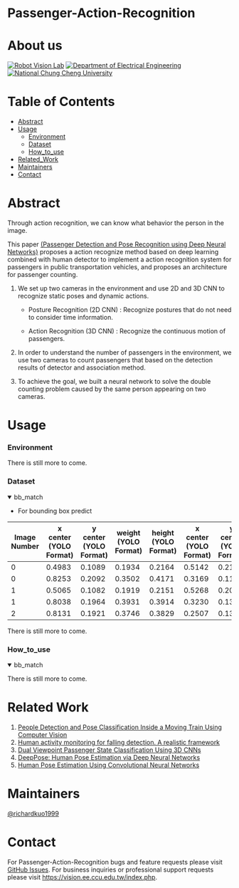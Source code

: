 # Passenger-Action-Recognition
# About us
[![Robot Vision Lab](https://img.shields.io/badge/Robot%20Vision-Lab-brightgreen.svg?style=flat-square)](https://vision.ee.ccu.edu.tw/index.php)
[![Department of Electrical Engineering](https://img.shields.io/badge/Department%20of-Electrical_Engineering-blue.svg?style=flat-square)](http://www.ee.ccu.edu.tw/main.php)
[![National Chung Cheng University](https://img.shields.io/badge/National%20-Chung_Cheng_University-blue.svg?style=flat-square)](https://www.ccu.edu.tw/eng/index.php)

# Table of Contents
- [Abstract](#abstract)
- [Usage](#usage)
	- [Environment](#environment)
	- [Dataset](#dataset)
	- [How_to_use](#how_to_use)
- [Related_Work](#related-work)
- [Maintainers](#maintainers)
- [Contact](#contact)

# Abstract
	
Through action recognition, we can know what behavior the person in the image. 

This paper [(Passenger Detection and Pose Recognition using Deep Neural Networks)](https://ndltd.ncl.edu.tw/cgi-bin/gs32/gsweb.cgi/login?o=dnclcdr&s=id=%22108CCU00442053%22.&searchmode=basic) proposes a action recognize method based on deep learning combined with human detector to implement a action recognition system for passengers in public transportation vehicles, and proposes an architecture for passenger counting. 

1. We set up two cameras in the environment and use 2D and 3D CNN to recognize static poses and dynamic actions. 

	- Posture Recognition (2D CNN) : Recognize postures that do not need to consider time information. 

	- Action Recognition (3D CNN) : Recognize the continuous motion of passengers. 

2. In order to understand the number of passengers in the environment, we use two cameras to count passengers that based on the detection results of detector and association method. 

3. To achieve the goal, we built a neural network to solve the double counting problem caused by the same person appearing on two cameras.

# Usage
### Environment
There is still more to come.
### Dataset

<details open>
<summary>bb_match</summary>
	
- For bounding box predict
	


|Image Number |x center (YOLO Format) |y center (YOLO Format) |weight (YOLO Format) |height (YOLO Format) |x center (YOLO Format) |y center (YOLO Format) |weight (YOLO Format) |height (YOLO Format)
|---                    |---  |---    |---    |---    |---    |---    |---    |---
|0  |0.4983  |0.1089  |0.1934  |0.2164  |0.5142  |0.2112  |0.2892  |0.4178
|0  |0.8253  |0.2092  |0.3502  |0.4171  |0.3169  |0.1115  |0.1982  |0.2217
|1  |0.5065  |0.1082  |0.1919  |0.2151  |0.5268  |0.2086  |0.3103  |0.4158
|1  |0.8038  |0.1964  |0.3931  |0.3914  |0.3230  |0.1368  |0.1675  |0.2724
|2  |0.8131  |0.1921  |0.3746  |0.3829  |0.2507  |0.1368  |0.2751  |0.2724


</details>

There is still more to come.

### How_to_use

<details open>
<summary>bb_match</summary>
</details>

There is still more to come.

# Related Work
1. [People Detection and Pose Classification Inside a Moving Train Using Computer Vision](https://core.ac.uk/download/pdf/288501396.pdf)
3. [Human activity monitoring for falling detection. A realistic framework](https://ieeexplore.ieee.org/document/7743617)
4. [Dual Viewpoint Passenger State Classification Using 3D CNNs](https://ieeexplore.ieee.org/document/8500564)
5. [DeepPose: Human Pose Estimation via Deep Neural Networks](https://ieeexplore.ieee.org/document/6909610)
6. [Human Pose Estimation Using Convolutional Neural Networks](https://ieeexplore.ieee.org/document/8701267)
# Maintainers
[@richardkuo1999](https://github.com/Richardkuo1999)
# Contact
For Passenger-Action-Recognition bugs and feature requests please visit [GitHub Issues](https://github.com/richardkuo1999/Passenger-Action-Recognition/issues). For business inquiries or professional support requests please visit https://vision.ee.ccu.edu.tw/index.php.
